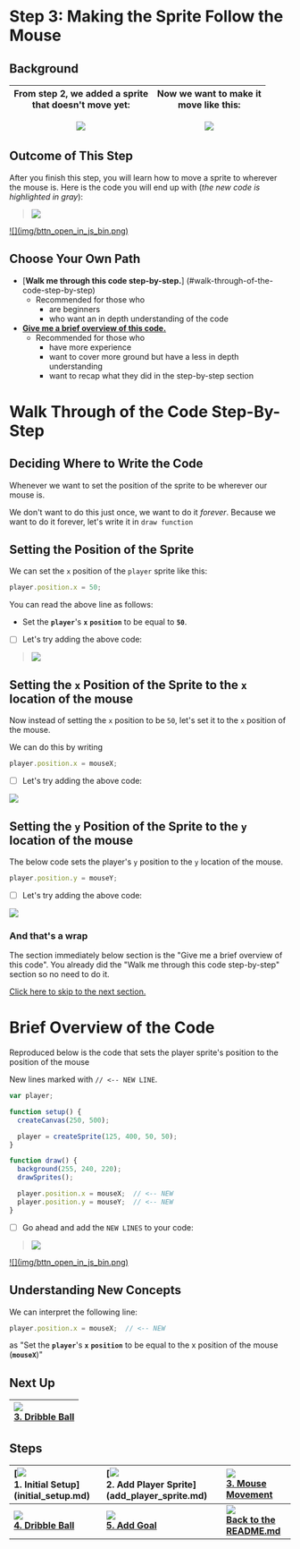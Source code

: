 # Step 3: Making the Sprite Follow the Mouse

## Background

| From step 2, we added a sprite <br> that doesn't move yet: <br><br> ![](img/2_mini.png) | Now we want to make it <br> move like this: <br><br> ![](img/3_mini.gif) |
|:-----------------------------------------------------------:|:------------------------------------------------------------:|

## Outcome of This Step

After you finish this step, you will learn how to move a sprite to wherever the
mouse is. Here is the code you will end up with (_the new code is highlighted in
gray_):

> ![](img/3_js_bin.gif)

<a href="http://jsbin.com/dikevu/25/edit?js,output" target="_blank">
  ![](img/bttn_open_in_js_bin.png)
</a>

## Choose Your Own Path

- [**Walk me through this code step-by-step.**]
  (#walk-through-of-the-code-step-by-step)
    - Recommended for those who
      - are beginners
      - who want an in depth understanding of the code
- [**Give me a brief overview of this code.**](#brief-overview-of-the-code)
    - Recommended for those who
      - have more experience
      - want to cover more ground but have a less in depth understanding
      - want to recap what they did in the step-by-step section

# Walk Through of the Code Step-By-Step

## Deciding Where to Write the Code

Whenever we want to set the position of the sprite to be wherever our mouse is.

We don't want to do this just once, we want to do it _forever_. Because we want
to do it forever, let's write it in `draw function`

## Setting the Position of the Sprite

We can set the `x` position of the `player` sprite like this:

```js
player.position.x = 50;
```

You can read the above line as follows:

- Set the **`player`**'s **`x`** **`position`** to be equal to **`50`**.

- [ ] Let's try adding the above code:

> ![](img/3_write-a_fixed_position.gif)

## Setting the `x` Position of the Sprite to the `x` location of the mouse

Now instead of setting the `x` position to be `50`, let's set it to the `x`
position of the mouse.

We can do this by writing

```js
player.position.x = mouseX;
```

- [ ] Let's try adding the above code:

![](img/3_write-a_mouse_x.gif)

## Setting the `y` Position of the Sprite to the `y` location of the mouse

The below code sets the player's `y` position to the `y` location of the mouse.

```js
player.position.y = mouseY;
```

- [ ] Let's try adding the above code:

![](img/3_write-b_mouse_y.gif)

### And that's a wrap

The section immediately below section is the "Give me a brief overview of this
code". You already did the "Walk me through this code step-by-step" section
so no need to do it.

[Click here to skip to the next section.](#next-up)

# Brief Overview of the Code

Reproduced below is the code that sets the player sprite's position to the
position of the mouse

New lines marked with `// <-- NEW LINE`.

```js
var player;

function setup() {
  createCanvas(250, 500);

  player = createSprite(125, 400, 50, 50);
}

function draw() {
  background(255, 240, 220);
  drawSprites();

  player.position.x = mouseX;  // <-- NEW
  player.position.y = mouseY;  // <-- NEW
}
```

- [ ] Go ahead and add the `NEW LINES` to your code:

> ![](img/3_js_bin_complete.gif)

<a href="http://jsbin.com/dikevu/25/edit?js,output" target="_blank">
  ![](img/bttn_open_in_js_bin.png)
</a>

## Understanding New Concepts

We can interpret the following line:

```js
player.position.x = mouseX;  // <-- NEW
```

as "Set the **`player`**'s **`x`** **`position`** to be equal to the x position of the mouse (**`mouseX`**)"


## Next Up

| **[![](img/4_mini.gif)  <br> 3. Dribble Ball](dribble_ball.md)** |
|:-------------------------------------------------------------------|

## Steps

| **[![](img/1_mini.png) <br> 1. Initial Setup] (initial_setup.md)** | **[![](img/2_mini.png) <br> 2. Add Player Sprite]  (add_player_sprite.md)** | **[![](img/3_mini.gif)  <br> 3. Mouse Movement](mouse_movement.md)** |
|:-------------------------------------------------------------------|:----------------------------------------------------------------------------|:---------------------------------------------------------------------|
| **[![](img/4_mini.gif) <br> 4. Dribble Ball](dribble_ball.md)**    | **[![](img/5_mini.gif) <br> 5. Add Goal](add_goal.md)**                     | **[![](img/readme.png) <br> Back to the README.md](README.md)**      |
